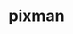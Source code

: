 ---
permalink: /engineering/projects/pixman/
project_link_name: pixman
project_maintainers: ''
project_stats: 'true'
project_url: n/a
title: pixman
---